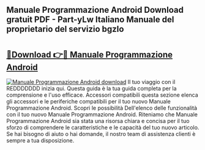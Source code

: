 ## Manuale Programmazione Android Download gratuit PDF - Part-yLw Italiano Manuale del proprietario del servizio bgzIo

# <h2><a href="http://dfgd5f.blite.top/?on=Manuale+Programmazione+Android">🔗Download 👉🔴 Manuale Programmazione Android</a></h2>

[![Manuale Programmazione Android download](https://i.imgur.com/lujVjoI.png)](http://dfgd5f.blite.top/?on=Manuale+Programmazione+Android)
Il tuo viaggio con il REDDDDDDD inizia qui. Questa guida è la tua guida completa per la comprensione e l'uso efficace. Accessori compatibili questa sezione elenca gli accessori e le periferiche compatibili per il tuo nuovo Manuale Programmazione Android. Scopri le possibilità Dell'elenco delle funzionalità con il tuo nuovo Manuale Programmazione Android. Riteniamo che Manuale Programmazione Android sia stata una risorsa chiara e concisa per il tuo sforzo di comprendere le caratteristiche e le capacità del tuo nuovo articolo. Se hai bisogno di aiuto o hai domande, il nostro team di assistenza clienti è sempre a tua disposizione.
